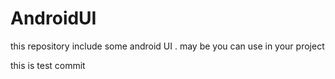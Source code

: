 # AndroidUI
this repository include some android UI . may be you can use in your project

this is test commit
